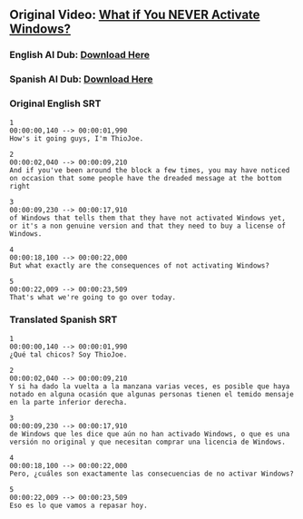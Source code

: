 ## Original Video: [What if You NEVER Activate Windows?](https://www.youtube.com/watch?v=8bJrWrTSHvY)

### English AI Dub: [Download Here](https://files.thiojoe.com/github/What+if+You+Never+Activate+Windows+-+English+Dub.wav)

### Spanish AI Dub: [Download Here](https://files.thiojoe.com/github/What+if+You+Never+Activate+Windows+-+Spanish+Dub.wav)

### Original English SRT
```
1
00:00:00,140 --> 00:00:01,990
How's it going guys, I'm ThioJoe.

2
00:00:02,040 --> 00:00:09,210
And if you've been around the block a few times, you may have noticed on occasion that some people have the dreaded message at the bottom right

3
00:00:09,230 --> 00:00:17,910
of Windows that tells them that they have not activated Windows yet, or it's a non genuine version and that they need to buy a license of Windows.

4
00:00:18,100 --> 00:00:22,000
But what exactly are the consequences of not activating Windows?

5
00:00:22,009 --> 00:00:23,509
That's what we're going to go over today.
```

### Translated Spanish SRT
```
1
00:00:00,140 --> 00:00:01,990
¿Qué tal chicos? Soy ThioJoe.

2
00:00:02,040 --> 00:00:09,210
Y si ha dado la vuelta a la manzana varias veces, es posible que haya notado en alguna ocasión que algunas personas tienen el temido mensaje en la parte inferior derecha.

3
00:00:09,230 --> 00:00:17,910
de Windows que les dice que aún no han activado Windows, o que es una versión no original y que necesitan comprar una licencia de Windows.

4
00:00:18,100 --> 00:00:22,000
Pero, ¿cuáles son exactamente las consecuencias de no activar Windows?

5
00:00:22,009 --> 00:00:23,509
Eso es lo que vamos a repasar hoy.
```